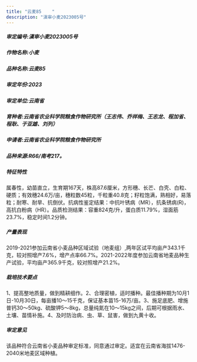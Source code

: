 ```yaml
---
title: "云麦85	"
description: "滇审小麦2023005号"
---
```

##### 审定编号:滇审小麦2023005号

##### 作物名称:小麦

##### 品种名称:云麦85	

##### 审定年份:2023

##### 审定单位:云南省

##### 育种者:云南省农业科学院粮食作物研究所（王志伟、乔祥梅、王志龙、程加省、程耿、于亚雄、刘列）

##### 申请者:云南省农业科学院粮食作物研究所

##### 品种来源:R66/南考217。

##### 特征特性
属春性，幼苗直立，生育期167天，株高87.6厘米，方形穗、长芒、白壳、白粒、硬质；有效穗24.6万/亩，穗粒数45粒，千粒重40.8克；籽粒饱满，熟相好，易落粒；耐寒、耐旱、抗倒伏。抗病性鉴定结果：中抗叶锈病（MR），抗条锈病(R)，高抗白粉病（HR）。品质检测结果：容重824克/升，蛋白质11.79%，湿面筋23.7%，稳定时间1.2分钟。

##### 产量表现
2019-2021参加云南省小麦品种区域试验（地麦组）,两年区试平均亩产343.1千克，较对照增产7.6%，增产点率66.7%。2021-2022年度参加云南省地麦品种生产试验，平均亩产365.9千克，较对照增产21.2%。

##### 栽培技术要点
1、提高整地质量，做到精耕细作。2、合理密植，适时播种。最佳播种期为10月1日-10月30日，每亩播10～15千克，保证基本苗15-16万/亩。3、施足底肥、增施普钙30～50kg、硫酸钾5～8kg，总量纯氮在10～15kg之间，后期可根据雨水、土壤、苗情补施。4、及时防治病、虫、草、鼠害，做到九黄十收。

##### 审定意见
该品种符合云南省小麦品种审定标准，同意通过审定。适宜在云南省海拔1476-2040米地麦区域种植。

